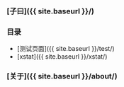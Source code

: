 ### [子曰]({{ site.baseurl }}/)

### 目录
* [测试页面]({{ site.baseurl }}/test/)
* [xstat]({{ site.baseurl }}/xstat/)

### [关于]({{ site.baseurl }}/about/)
